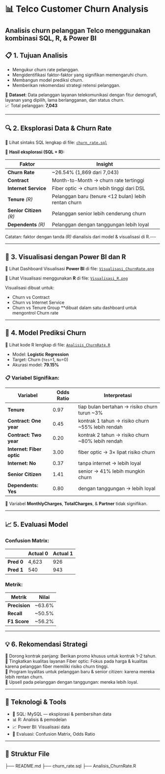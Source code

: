 # 📊 Telco Customer Churn Analysis

Analisis churn pelanggan Telco menggunakan kombinasi **SQL**, **R**, & **Power BI** 
---

## 📋 1. Tujuan Analisis

- Mengukur churn rate pelanggan.
- Mengidentifikasi faktor-faktor yang signifikan memengaruhi churn.
- Membangun model prediksi churn.
- Memberikan rekomendasi strategi retensi pelanggan.

📄 **Dataset**: Data pelanggan layanan telekomunikasi dengan fitur demografi, layanan yang dipilih, lama berlangganan, dan status churn.  
📈 Total pelanggan: **7,043**

---

## 🔍 2. Eksplorasi Data & Churn Rate

📁 Lihat sintaks SQL lengkap di file: [`churn_rate.sql`](./churn_rate.sql)

📌 **Hasil eksplorasi (SQL + R):**

| Faktor                   | Insight |
|--------------------------|---------|
| **Churn Rate**           | ~26.54% (1,869 dari 7,043) |
| **Contract**             | Month-to-Month → churn rate tertinggi |
| **Internet Service**     | Fiber optic → churn lebih tinggi dari DSL |
| **Tenure** *(R)*         | Pelanggan baru (tenure <12 bulan) lebih rentan churn |
| **Senior Citizen** *(R)* | Pelanggan senior lebih cenderung churn |
| **Dependents** *(R)*     | Pelanggan dengan tanggungan lebih loyal |

Catatan: faktor dengan tanda *(R)* dianalisis dari model & visualisasi di R.---

---

## 🎨 3. Visualisasi dengan Power BI dan R

📁 Lihat Dashboard Visualisasi **Power BI** di file: [`Visualisasi_ChurnRate.png`](./Visualisasi_ChurnRate.png)

📁 Lihat  Visualisasi menggunakan **R** di file: [`Visualisasi_R.png`](./Visualisasi_R.png)

Visualisasi dibuat untuk:
- Churn vs Contract
- Churn vs Internet Service
- Churn vs Tenure Group
**dibuat dalam satu dashboard untuk mengontrol Churn rate

---

## 🤖 4. Model Prediksi Churn 
📁 Lihat kode R lengkap di file: [`Analisis_ChurnRate.R`](./Analisis_ChurnRate.R)

- Model: **Logistic Regression**
- Target: Churn (`Yes`=1, `No`=0)
- Akurasi model: **79.15%**

### 📋 Variabel Signifikan:
| Variabel                 | Odds Ratio | Interpretasi |
|--------------------------|------------|--------------|
| **Tenure**               | 0.97       | tiap bulan bertahan → risiko churn turun ~3% |
| **Contract: One year**   | 0.45       | kontrak 1 tahun → risiko churn ~55% lebih rendah |
| **Contract: Two year**   | 0.20       | kontrak 2 tahun → risiko churn ~80% lebih rendah |
| **Internet: Fiber optic**| 3.00       | fiber optic → 3× lipat risiko churn |
| **Internet: No**         | 0.37       | tanpa internet → lebih loyal |
| **Senior Citizen**       | 1.41       | senior → 41% lebih mungkin churn |
| **Dependents: Yes**      | 0.80       | dengan tanggungan → lebih loyal |

📌 Variabel **MonthlyCharges**, **TotalCharges**, & **Partner** tidak signifikan.

---

## 📈 5. Evaluasi Model

### Confusion Matrix:
|            | Actual 0 | Actual 1 |
|------------|----------|----------|
| **Pred 0** | 4,623    | 926      |
| **Pred 1** | 540      | 943      |

### Metrik:
| Metrik      | Nilai    |
|-------------|---------|
| **Precision** | ~63.6% |
| **Recall**    | ~50.5% |
| **F1 Score**  | ~56.2% |

---

## 💡 6. Rekomendasi Strategi

🎯 Dorong kontrak panjang: Berikan promo khusus untuk kontrak 1–2 tahun.  
🎯 Tingkatkan kualitas layanan Fiber optic: Fokus pada harga & kualitas karena pelanggan fiber memiliki risiko churn tinggi.  
🎯 Program loyalitas untuk pelanggan baru & senior citizen: karena mereka lebih rentan churn.  
🎯 Upsell pada pelanggan dengan tanggungan: mereka lebih loyal.

---

## 🔧 Teknologi & Tools

- 📄 SQL: MySQL — eksplorasi & pembersihan data
- 📊 R: Analisis & pemodelan
- 📈 Power BI: Visualisasi data
- 🧪 Evaluasi: Confusion Matrix, Odds Ratio

---

## 📂 Struktur File

├── README.md
├── churn_rate.sql
├── Analisis_ChurnRate.R
